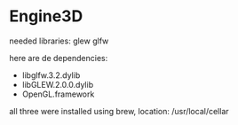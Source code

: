 # Engine3D

needed libraries:
glew
glfw

here are de dependencies:
- libglfw.3.2.dylib
- libGLEW.2.0.0.dylib
- OpenGL.framework

all three were installed using brew, location:
/usr/local/cellar
